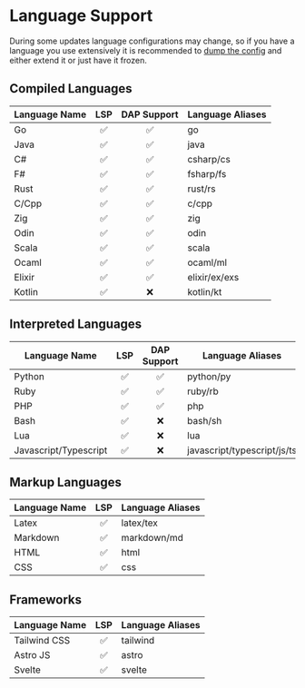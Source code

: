 # Language Support

During some updates language configurations may change, so if you have a language you use extensively it is recommended to [dump the config](./making_a_lang_config#dumping-an-included-language-config) and either extend it or just have it frozen.

## Compiled Languages


| Language Name | LSP | DAP Support | Language Aliases|
| ------------- | :--------------: | :--------------: | --------------|
| Go | ✅ | ✅ | go |
| Java | ✅ | ✅ | java |
| C# | ✅ | ✅ | csharp/cs |
| F# | ✅ | ✅ | fsharp/fs |
| Rust | ✅ | ✅ | rust/rs |
| C/Cpp | ✅ | ✅ | c/cpp |
| Zig | ✅ | ✅ | zig |
| Odin | ✅ | ✅ | odin |
| Scala | ✅ | ✅ | scala |
| Ocaml | ✅ | ✅ | ocaml/ml |
| Elixir | ✅ | ✅ | elixir/ex/exs |
| Kotlin | ✅ | ❌ | kotlin/kt |


## Interpreted Languages


| Language Name | LSP | DAP Support | Language Aliases|
| ------------- | :--------------: | :--------------: | --------------|
| Python | ✅ | ✅ | python/py |
| Ruby | ✅ | ✅ | ruby/rb |
| PHP | ✅ | ✅ | php |
| Bash | ✅ | ❌ | bash/sh |
| Lua | ✅ | ❌ | lua |
| Javascript/Typescript | ✅ | ❌ | javascript/typescript/js/ts |


## Markup Languages


| Language Name | LSP |Language Aliases|
| ------------- | :--------------: | --------------|
| Latex | ✅ | latex/tex |
| Markdown | ✅ | markdown/md |
| HTML |  ✅  | html |
| CSS |  ✅  | css |


## Frameworks


| Language Name | LSP |Language Aliases|
| ------------- | :--------------: | --------------|
| Tailwind CSS |  ✅  | tailwind |
| Astro JS |  ✅  | astro |
| Svelte |  ✅  | svelte |

